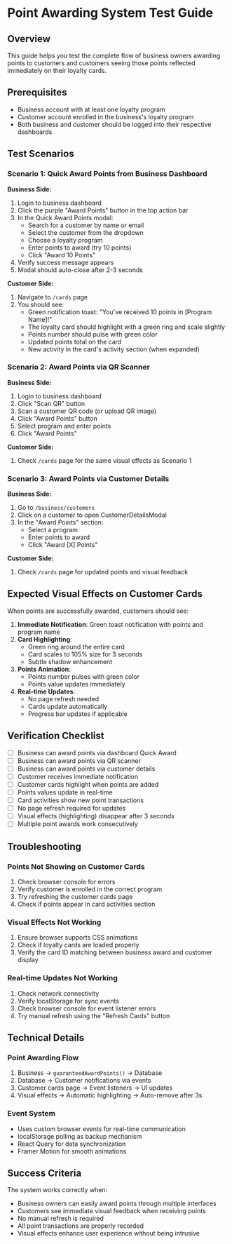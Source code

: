 # Point Awarding System Test Guide

## Overview
This guide helps you test the complete flow of business owners awarding points to customers and customers seeing those points reflected immediately on their loyalty cards.

## Prerequisites
- Business account with at least one loyalty program
- Customer account enrolled in the business's loyalty program
- Both business and customer should be logged into their respective dashboards

## Test Scenarios

### Scenario 1: Quick Award Points from Business Dashboard

**Business Side:**
1. Login to business dashboard
2. Click the purple "Award Points" button in the top action bar
3. In the Quick Award Points modal:
   - Search for a customer by name or email
   - Select the customer from the dropdown
   - Choose a loyalty program
   - Enter points to award (try 10 points)
   - Click "Award 10 Points"
4. Verify success message appears
5. Modal should auto-close after 2-3 seconds

**Customer Side:**
1. Navigate to `/cards` page
2. You should see:
   - Green notification toast: "You've received 10 points in [Program Name]!"
   - The loyalty card should highlight with a green ring and scale slightly
   - Points number should pulse with green color
   - Updated points total on the card
   - New activity in the card's activity section (when expanded)

### Scenario 2: Award Points via QR Scanner

**Business Side:**
1. Login to business dashboard
2. Click "Scan QR" button
3. Scan a customer QR code (or upload QR image)
4. Click "Award Points" button
5. Select program and enter points
6. Click "Award Points"

**Customer Side:**
1. Check `/cards` page for the same visual effects as Scenario 1

### Scenario 3: Award Points via Customer Details

**Business Side:**
1. Go to `/business/customers`
2. Click on a customer to open CustomerDetailsModal
3. In the "Award Points" section:
   - Select a program
   - Enter points to award
   - Click "Award [X] Points"

**Customer Side:**
1. Check `/cards` page for updated points and visual feedback

## Expected Visual Effects on Customer Cards

When points are successfully awarded, customers should see:

1. **Immediate Notification**: Green toast notification with points and program name
2. **Card Highlighting**: 
   - Green ring around the entire card
   - Card scales to 105% size for 3 seconds
   - Subtle shadow enhancement
3. **Points Animation**: 
   - Points number pulses with green color
   - Points value updates immediately
4. **Real-time Updates**: 
   - No page refresh needed
   - Cards update automatically
   - Progress bar updates if applicable

## Verification Checklist

- [ ] Business can award points via dashboard Quick Award
- [ ] Business can award points via QR scanner
- [ ] Business can award points via customer details
- [ ] Customer receives immediate notification
- [ ] Customer cards highlight when points are added
- [ ] Points values update in real-time
- [ ] Card activities show new point transactions
- [ ] No page refresh required for updates
- [ ] Visual effects (highlighting) disappear after 3 seconds
- [ ] Multiple point awards work consecutively

## Troubleshooting

### Points Not Showing on Customer Cards
1. Check browser console for errors
2. Verify customer is enrolled in the correct program
3. Try refreshing the customer cards page
4. Check if points appear in card activities section

### Visual Effects Not Working
1. Ensure browser supports CSS animations
2. Check if loyalty cards are loaded properly
3. Verify the card ID matching between business award and customer display

### Real-time Updates Not Working
1. Check network connectivity
2. Verify localStorage for sync events
3. Check browser console for event listener errors
4. Try manual refresh using the "Refresh Cards" button

## Technical Details

### Point Awarding Flow
1. Business → `guaranteedAwardPoints()` → Database
2. Database → Customer notifications via events
3. Customer cards page → Event listeners → UI updates
4. Visual effects → Automatic highlighting → Auto-remove after 3s

### Event System
- Uses custom browser events for real-time communication
- localStorage polling as backup mechanism
- React Query for data synchronization
- Framer Motion for smooth animations

## Success Criteria

The system works correctly when:
- Business owners can easily award points through multiple interfaces
- Customers see immediate visual feedback when receiving points
- No manual refresh is required
- All point transactions are properly recorded
- Visual effects enhance user experience without being intrusive 